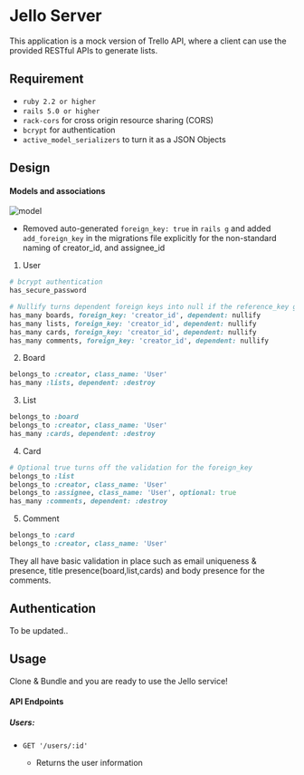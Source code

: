 # Jello Server

This application is a mock version of Trello API, where a client can use the provided RESTful APIs to generate lists.

## Requirement

  * `ruby 2.2 or higher`
  * `rails 5.0 or higher`
  * `rack-cors` for cross origin resource sharing (CORS)
  * `bcrypt` for authentication
  * `active_model_serializers` to turn it as a JSON Objects


## Design

#### Models and associations

![model](https://drive.google.com/uc?id=0Byxeja4jYwq4M01YNERFYTJpVnM)
* Removed auto-generated `foreign_key: true` in `rails g` and added `add_foreign_key` in the migrations file explicitly for the non-standard naming of creator_id, and assignee_id
1. User
  ```ruby
  # bcrypt authentication
  has_secure_password 

  # Nullify turns dependent foreign keys into null if the reference_key gets removed.
  has_many boards, foreign_key: 'creator_id', dependent: nullify 
  has_many lists, foreign_key: 'creator_id', dependent: nullify 
  has_many cards, foreign_key: 'creator_id', dependent: nullify
  has_many comments, foreign_key: 'creator_id', dependent: nullify
  ```
2. Board
  ```ruby
  belongs_to :creator, class_name: 'User'
  has_many :lists, dependent: :destroy
  ```
3. List
  ```ruby
  belongs_to :board
  belongs_to :creator, class_name: 'User'
  has_many :cards, dependent: :destroy
  ```
4. Card
  ```ruby
  # Optional true turns off the validation for the foreign_key
  belongs_to :list
  belongs_to :creator, class_name: 'User'
  belongs_to :assignee, class_name: 'User', optional: true
  has_many :comments, dependent: :destroy
  ```
5. Comment
  ```ruby
  belongs_to :card
  belongs_to :creator, class_name: 'User'
  ```
They all have basic validation in place such as email uniqueness & presence, title presence(board,list,cards) and body presence for the comments.
 
## Authentication

To be updated..

## Usage

Clone & Bundle and you are ready to use the Jello service!

#### API Endpoints

##### Users:

  * `GET '/users/:id'`

    - Returns the user information